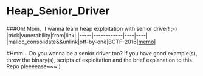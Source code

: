 # Heap_Senior_Driver
###Oh! Mom，I wanna learn heap exploitation with senior driver! ;-)
|trick|vunerability|from|link|
|-----|------------|----|----|
|malloc_consolidate&&unlink|off-by-one|BCTF-2016|[memo](/bctf2016/memo)|

#Hmm...	Do you wanna be a senior driver too?
If you have good example(s), throw the binary(s), scripts of exploitation and the brief explanation to this Repo pleeeease~~~:)
